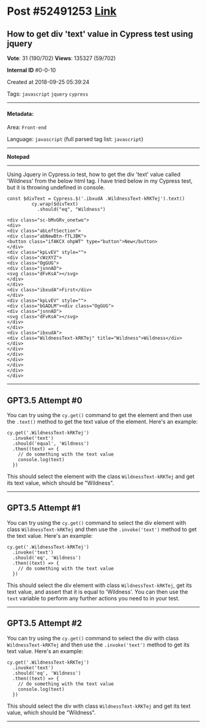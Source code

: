 
# Post \#52491253 [Link](https://stackoverflow.com/questions/52491253/)

## How to get div 'text' value in Cypress test using jquery

**Vote**: 31 (190/702) **Views**: 135327 (59/702) 

**Internal ID** \#0-0-10

Created at 2018-09-25 05:39:24

Tags: `javascript` `jquery` `cypress`

----------

#### Metadata:

Area: `Front-end`

Language: `javascript` (full parsed tag list: `javascript`)

----------

**Notepad**


----------

Using Jquery in Cypress.io test, how to get the div 'text' value called 'Wildness' from the below html tag. I have tried below in my Cypress test, but it is throwing undefined in console. 

```
const $divText = Cypress.$('.ibxudA .WildnessText-kRKTej').text()
         cy.wrap($divText)
           .should("eq", "Wildness")
```


```
<div class="sc-bMvGRv_onetwo">
<div>
<div class="abLeftSection">
<div class="abNewBtn-fTLJBK">
<button class="ifAKCX ohpWT" type="button">New</button>
</div>
<div class="kpLvEV" style="">
<div class="cWzXYZ">
<div class="OgGUG">
<div class="jsnnAD">
<svg class="dFvKsA"></svg>
</div>
</div>
<div class="ibxudA">First</div>
</div>
<div class="kpLvEV" style="">
<div class="bGADLM"><div class="OgGUG">
<div class="jsnnAD">
<svg class="dFvKsA"></svg>
</div>
</div>
<div class="ibxudA">
<div class="WildnessText-kRKTej" title="Wildness">Wildness</div>
</div>
</div>
</div>
</div>
</div>
</div>
</div>
```




----------
        
## GPT3.5 Attempt \#0

You can try using the `cy.get()` command to get the element and then use the `.text()` method to get the text value of the element. Here's an example:

```
cy.get('.WildnessText-kRKTej')
  .invoke('text')
  .should('equal', 'Wildness')
  .then((text) => {
    // do something with the text value
    console.log(text)
  })
``` 

This should select the element with the class `WildnessText-kRKTej` and get its text value, which should be "Wildness".

--------

## GPT3.5 Attempt \#1

You can try using the `cy.get()` command to select the div element with class `WildnessText-kRKTej` and then use the `.invoke('text')` method to get the text value. Here's an example:

```
cy.get('.WildnessText-kRKTej')
  .invoke('text')
  .should('eq', 'Wildness')
  .then((text) => {
    // do something with the text value
  })
``` 

This should select the div element with class `WildnessText-kRKTej`, get its text value, and assert that it is equal to 'Wildness'. You can then use the `text` variable to perform any further actions you need to in your test.

--------

## GPT3.5 Attempt \#2

You can try using the `cy.get()` command to select the div with class `WildnessText-kRKTej` and then use the `.invoke('text')` method to get its text value. Here's an example:

```
cy.get('.WildnessText-kRKTej')
  .invoke('text')
  .should('eq', 'Wildness')
  .then((text) => {
    // do something with the text value
    console.log(text)
  })
``` 

This should select the div with class `WildnessText-kRKTej` and get its text value, which should be "Wildness".

--------
